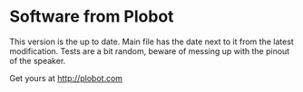# Software from Plobot

This version is the up to date. Main file has the date next to it from the latest modification.
Tests are a bit random, beware of messing up with the pinout of the speaker.

Get yours at http://plobot.com
